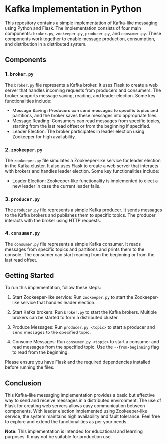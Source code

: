 # Kafka Implementation in Python

This repository contains a simple implementation of Kafka-like messaging using Python and Flask. The implementation consists of four main components: `broker.py`, `zookeeper.py`, `producer.py`, and `consumer.py`. These components work together to enable message production, consumption, and distribution in a distributed system.

## Components

### 1. `broker.py`

The `broker.py` file represents a Kafka broker. It uses Flask to create a web server that handles incoming requests from producers and consumers. The broker supports message saving, reading, and leader election. Some key functionalities include:

- Message Saving: Producers can send messages to specific topics and partitions, and the broker saves these messages into appropriate files.
- Message Reading: Consumers can read messages from specific topics, starting from the last read offset or from the beginning if specified.
- Leader Election: The broker participates in leader election using Zookeeper for high availability.

### 2. `zookeeper.py`

The `zookeeper.py` file simulates a Zookeeper-like service for leader election in the Kafka cluster. It also uses Flask to create a web server that interacts with brokers and handles leader election. Some key functionalities include:

- Leader Election: Zookeeper-like functionality is implemented to elect a new leader in case the current leader fails.

### 3. `producer.py`

The `producer.py` file represents a simple Kafka producer. It sends messages to the Kafka brokers and publishes them to specific topics. The producer interacts with the broker using HTTP requests.

### 4. `consumer.py`

The `consumer.py` file represents a simple Kafka consumer. It reads messages from specific topics and partitions and prints them to the console. The consumer can start reading from the beginning or from the last read offset.

## Getting Started

To run this implementation, follow these steps:

1. Start Zookeeper-like service: Run `zookeeper.py` to start the Zookeeper-like service that handles leader election.

2. Start Kafka brokers: Run `broker.py` to start the Kafka brokers. Multiple brokers can be started to form a distributed cluster.

3. Produce Messages: Run `producer.py <topic>` to start a producer and send messages to the specified topic.

4. Consume Messages: Run `consumer.py <topic>` to start a consumer and read messages from the specified topic. Use the `--from-beginning` flag to read from the beginning.

Please ensure you have Flask and the required dependencies installed before running the files.

## Conclusion

This Kafka-like messaging implementation provides a basic but effective way to send and receive messages in a distributed environment. The use of Flask for creating web servers allows easy communication between components. With leader election implemented using Zookeeper-like service, the system maintains high availability and fault tolerance. Feel free to explore and extend the functionalities as per your needs.

**Note:** This implementation is intended for educational and learning purposes. It may not be suitable for production use.
